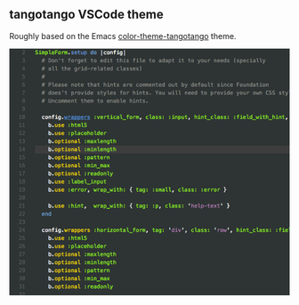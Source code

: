 ## tangotango VSCode theme

Roughly based on the Emacs [color-theme-tangotango](https://github.com/juba/color-theme-tangotango) theme.

![screenshot](screenshot.png?raw=true "Screenshot")
